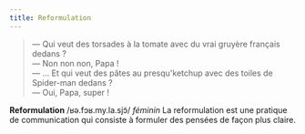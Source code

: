 ```yaml
---
title: Reformulation
---
```


> — Qui veut des torsades à la tomate avec du vrai gruyère français dedans ?  
> — Non non non, Papa !  
> — ... Et qui veut des pâtes au presqu'ketchup avec des toiles de Spider-man
> dedans ?  
> — Oui, Papa, super !

**Reformulation** /ʁə.fɔʁ.my.la.sjɔ̃/ _féminin_ La reformulation est une pratique
de communication qui consiste à formuler des pensées de façon plus claire.
